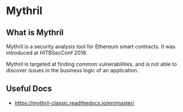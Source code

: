 
# Mythril

## What is Mythril

Mythril is a security analysis tool for Ethereum smart contracts. It was introduced at HITBSecConf 2018.

Mythril is targeted at finding common vulnerabilities, and is not able to discover issues in the business logic of an application. 

## Useful Docs

- https://mythril-classic.readthedocs.io/en/master/
